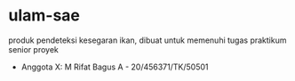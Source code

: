# ulam-sae

produk pendeteksi kesegaran ikan, dibuat untuk memenuhi tugas praktikum senior proyek

- Anggota X: M Rifat Bagus A - 20/456371/TK/50501
